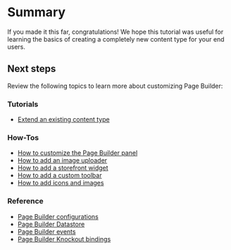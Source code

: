 # Summary

If you made it this far, congratulations! We hope this tutorial was useful for learning the basics of creating a completely new content type for your end users.

## Next steps
Review the following topics to learn more about customizing Page Builder:

### Tutorials

- [Extend an existing content type](../extend-existing-content-type/overview.md)

### How-Tos

- [How to customize the Page Builder panel](../customize/how-to-customize-panel.md)
- [How to add an image uploader](../how-to/how-to-add-image-uploader.md)
- [How to add a storefront widget](../how-to/how-to-add-storefront-widget.md)
- [How to add a custom toolbar](../customize/how-to-add-custom-toolbar.md)
- [How to add icons and images](../customize/how-to-add-icons-images.md)

### Reference

- [Page Builder configurations](../reference/configurations.md)
- [Page Builder Datastore](../reference/data-store.md)
- [Page Builder events](../reference/events.md)
- [Page Builder Knockout bindings](../reference/knockout-bindings.md)

